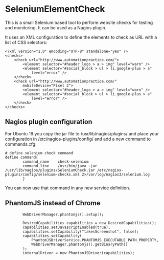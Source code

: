 # SeleniumElementCheck 

This is a small Selenium based tool to perform website checks for testing and monitoring. It can be used as a Nagios plugin.

It uses an XML configuration to define the elements to check as URL with a list of CSS selectors:

```
<?xml version="1.0" encoding="UTF-8" standalone="yes" ?>
<checks>
	<check url="http://www.automationpractice.com/">
		<element selector="#header_logo > a > img" level="warn" />
		<element selector="#social_block > ul > li.google-plus > a"
			level="error" />
	</check>
	<check url="http://www.automationpractice.com/"
		mobileDevice="Pixel 2">
		<element selector="#header_logo > a > img" level="warn" />
		<element selector="#social_block > ul > li.google-plus > a"
			level="error" />
	</check>
</checks>
```

## Nagios plugin configuration

For Ubuntu 18 you copy the jar file to /usr/lib/nagios/plugins/ and place your configuration in /etc/nagios-plugins/config/ and add a new command to commands.cfg:

```
# define selenium check command
define command{
        command_name    check-selenium
        command_line    /usr/bin/java -jar /usr/lib/nagios/plugins/SeleniumCheck.jar /etc/nagios-plugins/config/selenium-checks.xml 2>/var/log/nagios3/selenium.log
        }
```

You can now use that command in any new service definition.

## PhantomJS instead of Chrome

```
		WebDriverManager.phantomjs().setup();
```

```
		DesiredCapabilities capabilities = new DesiredCapabilities();
	    capabilities.setJavascriptEnabled(true);
	    capabilities.setCapability("takesScreenshot", false);
	    capabilities.setCapability(
	        PhantomJSDriverService.PHANTOMJS_EXECUTABLE_PATH_PROPERTY,
	        WebDriverManager.phantomjs().getBinaryPath()
	    );		
		internalDriver = new PhantomJSDriver(capabilities); 
```